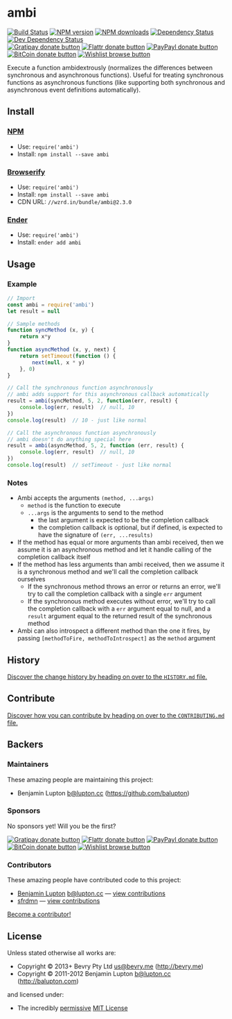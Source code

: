 
<!-- TITLE/ -->

# ambi

<!-- /TITLE -->


<!-- BADGES/ -->

[![Build Status](https://img.shields.io/travis/bevry/ambi/master.svg)](http://travis-ci.org/bevry/ambi "Check this project's build status on TravisCI")
[![NPM version](https://img.shields.io/npm/v/ambi.svg)](https://npmjs.org/package/ambi "View this project on NPM")
[![NPM downloads](https://img.shields.io/npm/dm/ambi.svg)](https://npmjs.org/package/ambi "View this project on NPM")
[![Dependency Status](https://img.shields.io/david/bevry/ambi.svg)](https://david-dm.org/bevry/ambi)
[![Dev Dependency Status](https://img.shields.io/david/dev/bevry/ambi.svg)](https://david-dm.org/bevry/ambi#info=devDependencies)<br/>
[![Gratipay donate button](https://img.shields.io/gratipay/bevry.svg)](https://www.gratipay.com/bevry/ "Donate weekly to this project using Gratipay")
[![Flattr donate button](https://img.shields.io/badge/flattr-donate-yellow.svg)](http://flattr.com/thing/344188/balupton-on-Flattr "Donate monthly to this project using Flattr")
[![PayPayl donate button](https://img.shields.io/badge/paypal-donate-yellow.svg)](https://www.paypal.com/cgi-bin/webscr?cmd=_s-xclick&hosted_button_id=QB8GQPZAH84N6 "Donate once-off to this project using Paypal")
[![BitCoin donate button](https://img.shields.io/badge/bitcoin-donate-yellow.svg)](https://bevry.me/bitcoin "Donate once-off to this project using BitCoin")
[![Wishlist browse button](https://img.shields.io/badge/wishlist-donate-yellow.svg)](https://bevry.me/wishlist "Buy an item on our wishlist for us")

<!-- /BADGES -->


<!-- DESCRIPTION/ -->

Execute a function ambidextrously (normalizes the differences between synchronous and asynchronous functions). Useful for treating synchronous functions as asynchronous functions (like supporting both synchronous and asynchronous event definitions automatically).

<!-- /DESCRIPTION -->


<!-- INSTALL/ -->

## Install

### [NPM](http://npmjs.org/)
- Use: `require('ambi')`
- Install: `npm install --save ambi`

### [Browserify](http://browserify.org/)
- Use: `require('ambi')`
- Install: `npm install --save ambi`
- CDN URL: `//wzrd.in/bundle/ambi@2.3.0`

### [Ender](http://enderjs.com)
- Use: `require('ambi')`
- Install: `ender add ambi`

<!-- /INSTALL -->


## Usage

### Example

``` javascript
// Import
const ambi = require('ambi')
let result = null

// Sample methods
function syncMethod (x, y) {
	return x*y
}
function asyncMethod (x, y, next) {
	return setTimeout(function () {
		next(null, x * y)
	}, 0)
}

// Call the synchronous function asynchronously
// ambi adds support for this asynchronous callback automatically
result = ambi(syncMethod, 5, 2, function(err, result) {
	console.log(err, result)  // null, 10
})
console.log(result)  // 10 - just like normal

// Call the asynchronous function asynchronously
// ambi doesn't do anything special here
result = ambi(asyncMethod, 5, 2, function (err, result) {
	console.log(err, result)  // null, 10
})
console.log(result)  // setTimeout - just like normal
```



### Notes

- Ambi accepts the arguments `(method, ...args)`
	- `method` is the function to execute
	- `...args` is the arguments to send to the method
		- the last argument is expected to be the completion callback
		- the completion callback is optional, but if defined, is expected to have the signature of `(err, ...results)`
- If the method has equal or more arguments than ambi received, then we assume it is an asynchronous method and let it handle calling of the completion callback itself
- If the method has less arguments than ambi received, then we assume it is a synchronous method and we'll call the completion callback ourselves
	- If the synchronous method throws an error or returns an error, we'll try to call the completion callback with a single `err` argument
	- If the synchronous method executes without error, we'll try to call the completion callback with a `err` argument equal to null, and a `result` argument equal to the returned result of the synchronous method
- Ambi can also introspect a different method than the one it fires, by passing `[methodToFire, methodToIntrospect]` as the `method` argument


<!-- HISTORY/ -->

## History
[Discover the change history by heading on over to the `HISTORY.md` file.](https://github.com/bevry/ambi/blob/master/HISTORY.md#files)

<!-- /HISTORY -->


<!-- CONTRIBUTE/ -->

## Contribute

[Discover how you can contribute by heading on over to the `CONTRIBUTING.md` file.](https://github.com/bevry/ambi/blob/master/CONTRIBUTING.md#files)

<!-- /CONTRIBUTE -->


<!-- BACKERS/ -->

## Backers

### Maintainers

These amazing people are maintaining this project:

- Benjamin Lupton <b@lupton.cc> (https://github.com/balupton)

### Sponsors

No sponsors yet! Will you be the first?

[![Gratipay donate button](https://img.shields.io/gratipay/bevry.svg)](https://www.gratipay.com/bevry/ "Donate weekly to this project using Gratipay")
[![Flattr donate button](https://img.shields.io/badge/flattr-donate-yellow.svg)](http://flattr.com/thing/344188/balupton-on-Flattr "Donate monthly to this project using Flattr")
[![PayPayl donate button](https://img.shields.io/badge/paypal-donate-yellow.svg)](https://www.paypal.com/cgi-bin/webscr?cmd=_s-xclick&hosted_button_id=QB8GQPZAH84N6 "Donate once-off to this project using Paypal")
[![BitCoin donate button](https://img.shields.io/badge/bitcoin-donate-yellow.svg)](https://bevry.me/bitcoin "Donate once-off to this project using BitCoin")
[![Wishlist browse button](https://img.shields.io/badge/wishlist-donate-yellow.svg)](https://bevry.me/wishlist "Buy an item on our wishlist for us")

### Contributors

These amazing people have contributed code to this project:

- [Benjamin Lupton](https://github.com/balupton) <b@lupton.cc> — [view contributions](https://github.com/bevry/ambi/commits?author=balupton)
- [sfrdmn](https://github.com/sfrdmn) — [view contributions](https://github.com/bevry/ambi/commits?author=sfrdmn)

[Become a contributor!](https://github.com/bevry/ambi/blob/master/CONTRIBUTING.md#files)

<!-- /BACKERS -->


<!-- LICENSE/ -->

## License

Unless stated otherwise all works are:

- Copyright &copy; 2013+ Bevry Pty Ltd <us@bevry.me> (http://bevry.me)
- Copyright &copy; 2011-2012 Benjamin Lupton <b@lupton.cc> (http://balupton.com)

and licensed under:

- The incredibly [permissive](http://en.wikipedia.org/wiki/Permissive_free_software_licence) [MIT License](http://opensource.org/licenses/mit-license.php)

<!-- /LICENSE -->
